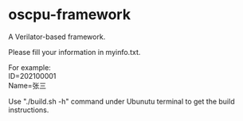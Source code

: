 # oscpu-framework
A Verilator-based framework.

Please fill your information in myinfo.txt.

For example:  
ID=202100001  
Name=张三  

Use "./build.sh -h" command under Ubunutu terminal to get the build instructions.
